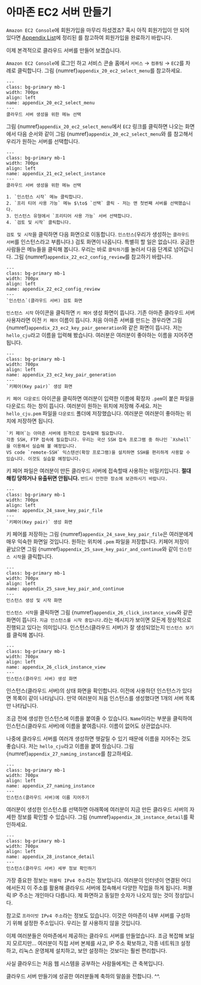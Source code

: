 # 아마존 EC2 서버 만들기
`Amazon EC2 Console`에 회원가입을 마무리 하셨겠죠?
혹시 아직 회원가입이 안 되어 있다면 [Appendix List](../Appendix/apdx00_appendix_list.md)에 정리된 [](../Appendix/apdx03_aws_sing_up.md)를 참고하여 회원가입을 완료하기 바랍니다.

이제 본격적으로 클라우드 서버를 만들어 보겠습니다.

`Amazon EC2 Console`에 로그인 하고 서비스 콘솔 홈에서 `서비스` $\to$ `컴퓨팅`  $\to$ `EC2`를 차례로 클릭합니다. 그림 {numref}`appendix_20_ec2_select_menu`를 참고하세요.

```{figure}  ../../imgs/Appendix/appendix_20_ec2_select_menu.png
---
class: bg-primary mb-1
width: 700px
align: left
name: appendix_20_ec2_select_menu
---
클라우드 서버 생성을 위한 메뉴 선택
```

그림 {numref}`appendix_20_ec2_select_menu`에서 `EC2` 링크를 클릭하면 나오는 화면에서 다음 순서와 같이 그림 {numref}`appendix_20_ec2_select_menu`와 를 참고해서 우리가 원하는 서버를 선택합니다.

```{figure}  ../../imgs/Appendix/appendix_21_ec2_select_instance.png
---
class: bg-primary mb-1
width: 700px
align: left
name: appendix_21_ec2_select_instance
---
클라우드 서버 생성을 위한 메뉴 선택
```

```{admonition} 클라우드 서버(컴퓨터) 선택 순서
1. `인스턴스 시작` 메뉴 클릭합니다.
2. `프리 티어 사용 가능` 메뉴 $\to$ `선택` 클릭 - 저는 맨 첫번째 서버를 선택했습니다.
3. 인스턴스 유형에서 `프리티어 사용 가능` 서버 선택합니다.
4. `검토 및 시작` 클릭합니다.
```

`검토 및 시작`을 클릭하면 다음 화면으로 이동합니다.
`인스턴스`(우리가 생성하는 `클라우드 서버`를 인스턴스라고 부릅니다.) 검토 화면이 나옵니다. 특별히 할 일은 없습니다. 궁금한 사람들은 메뉴들을 클릭해 봅니다. 우리는 바로 `클릭하기`를 눌러서 다음 단계로 넘어갑니다. 그림 {numref}`appendix_22_ec2_config_review`를 참고하기 바랍니다.

```{figure}  ../../imgs/Appendix/appendix_22_ec2_config_review.png
---
class: bg-primary mb-1
width: 700px
align: left
name: appendix_22_ec2_config_review
---
`인스턴스`(클라우드 서버) 검토 화면
```

`인스턴스 시작` 아이콘을 클릭하면 `키 페어` 생성 화면이 뜹니다.
기존 아마존 클라우드 서버 사용자라면 이전 `키 페어` 이름이 뜹니다.
처음 아마존 서버를 만드는 경우라면 그림 {numref}`appendix_23_ec2_key_pair_generation`와 같은 화면이 뜹니다.
저는 `hello_cju`라고 이름을 입력해 봤습니다. 여러분은 여러분이 좋아하는 이름을 지어주면 됩니다.

```{figure}  ../../imgs/Appendix/appendix_23_ec2_key_pair_generation.png
---
class: bg-primary mb-1
width: 700px
align: left
name: appendix_23_ec2_key_pair_generation
---
`키페어(Key pair)` 생성 화면
```

`키 페어 다운로드` 아이콘을 클릭하면 여러분이 입력한 이름에 확장자 `.pem`이 붙은 파일을 다운로드 하는 창이 뜹니다. 여러분이 원하는 위치에 저장해 주세요. 저는 `hello_cju.pem` 파일을 `다운로드` 폴더에 저장했습니다. 여러분은 여러분이 좋아하는 위치에 저장하면 됩니다.

```{admonition} 키 페어는 언제 쓰나요?
`키 페어`는 아마존 서버에 원격으로 접속할때 필요합니다.
각종 SSH, FTP 접속에 필요합니다. 우리는 국산 SSH 접속 프로그램 중 하나인 `Xshell`을 이용해서 실습해 볼 예정입니다.
VS code `remote-SSH` 익스텐션(확장 프로그램)을 설치하면 SSH를 편리하게 사용할 수 있습니다. 이것도 실습할 예정입니다.
```

키 페어 파일은 여러분이 만든 클라우드 서버에 접속할때 사용하는 비밀키입니다. **절대 해킹 당하거나 유출뒤면 안됩니다.**
`반드시 안전한 장소에 보관하시기 바랍니다.`

```{figure}  ../../imgs/Appendix/appendix_24_save_key_pair_file.png
---
class: bg-primary mb-1
width: 700px
align: left
name: appendix_24_save_key_pair_file
---
`키페어(Key pair)` 생성 화면
```

키 페어를 저장하는 그림 {numref}`appendix_24_save_key_pair_file`은 여러분에게 매우 익숙한 화면일 것입니다. 원하는 위치에 `.pem` 파일을 저장합니다. 키페어 저장이 끝났으면 그림 {numref}`appendix_25_save_key_pair_and_continue`와 같이 `인스턴스 시작`을 클릭합니다.

```{figure}  ../../imgs/Appendix/appendix_25_save_key_pair_and_continue.png
---
class: bg-primary mb-1
width: 700px
align: left
name: appendix_25_save_key_pair_and_continue
---
인스턴스 생성 및 시작 화면
```

`인스턴스 시작`을 클릭하면 그림 {numref}`appendix_26_click_instance_view`와 같은 화면이 뜹니다.
`지금 인스턴스를 시작 중입니다.`라는 메시지가 보이면 모든게 정상적으로 진행되고 있다는 의미입니다.
인스턴스(클라우드 서버)가 잘 생성되었는지 `인스턴스 보기`를 클릭해 봅니다.

```{figure}  ../../imgs/Appendix/appendix_26_click_instance_view.png
---
class: bg-primary mb-1
width: 700px
align: left
name: appendix_26_click_instance_view
---
인스턴스(클라우드 서버) 생성 화면
```

인스턴스(클라우드 서버)의 상태 화면을 확인합니다.
이전에 사용하던 인스턴스가 있다면 목록이 같이 나타납니다.
만약 여러분이 처음 인스턴스를 생성했다면 1개의 서버 목록만 나타납니다.

조금 전에 생성한 인스턴스에 이름을 붙여줄 수 있습니다.
`Name`이라는 부분을 클릭하여 인스턴스(클라우드 서버)에 이름을 붙여줍니다. 이름이 없어도 상관없습니다. 

나중에 클라우드 서버를 여러개 생성하면 헷갈릴 수 있기 때문에 이름을 지어주는 것도 좋습니다. 저는 `hello_cju`라고 이름을 붙여 줬습니다.
그림 {numref}`appendix_27_naming_instance`를 참고하세요.


```{figure}  ../../imgs/Appendix/appendix_27_naming_instance.png
---
class: bg-primary mb-1
width: 700px
align: left
name: appendix_27_naming_instance
---
인스턴스(클라우드 서버)에 이름 지어주기
```

여러분이 생성한 인스턴스를 선택하면 아래쪽에 여러분이 지금 만든 클라우드 서버의 자세한 정보를 확인할 수 있습니다. 그림 {numref}`appendix_28_instance_detail`를 확인하세요.

```{figure}  ../../imgs/Appendix/appendix_28_instance_detail.png
---
class: bg-primary mb-1
width: 700px
align: left
name: appendix_28_instance_detail
---
인스턴스(클라우드 서버) 세부 정보 확인하기
```

가장 중요한 정보는 `퍼블릭 IPv4 주소`라는 정보입니다. 여러분이 인터넷이 연결된 어디에서든지 이 주소를 활용해 클라우드 서버에 접속해서 다양한 작업을 하게 됩니다. 퍼블릭 IP 주소는 개인마다 다릅니다. 제 화면하고 동일한 숫자가 나오지 않는 것이 정상입니다.

참고로 `프라이빗 IPv4 주소`라는 정보도 있습니다. 이것은 아마존이 내부 서버를 구성하기 위해 설정한 주소입니다. 우리는 잘 사용하지 않을 것입니다.

이제 여러분들은 아마존에서 제공하는 클라우드 서버를 만들었습니다.
조금 복잡해 보일지 모르지만... 여러분이 직접 서버 본체를 사고, IP 주소 확보하고, 각종 네트워크 설정하고, 리눅스 운영체제 설치하고, 보안 설정하는 것보다는 훨씬 편리합니다.

사실 클라우드는 처음 웹 시스템을 공부하는 사람들에게는 큰 축복입니다.

클라우드 서버 만들기에 성공한 여러분들께 축하의 말씀을 전합니다. ^^.
